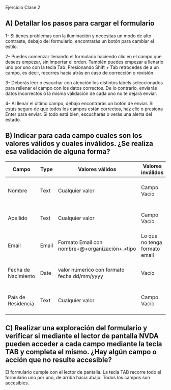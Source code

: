 Ejercicio Clase 2

## A) Detallar los pasos para cargar el formulario

1- Si tienes problemas con la iluminación y necesitas un modo de alto contraste, debajo del formulario, encontrarás un botón para cambiar el estilo.

2- Puedes comenzar llenando el formulario haciendo clic en el campo que desees empezar, sin importar el orden. También puedes empezar a llenarlo uno por uno con la tecla Tab. Presionando Shift + Tab retrocedes de a un campo, es decir, recorres hacia atrás en caso de corrección o revisión.
   
3- Deberás leer o escuchar con atención los distintos labels seleccionados para rellenar el campo con los datos correctos. De lo contrario, enviarás datos incorrectos o la misma validación de cada uno no te dejará enviar. 

4- Al llenar el último campo, debajo encontrarás un botón de enviar. Si estás seguro de que todos los campos están correctos, haz clic o presiona Enter para enviar. Si todo está bien, escucharás o verás una alerta del estado.

## B) Indicar para cada campo cuales son los valores válidos y cuales inválidos. ¿Se realiza esa validación de alguna forma?
|  Campo  | Type |Valores válidos|Valores inválidos| Validaciones |
|---------|------|---------------|-----------------|--------------|          
| Nombre  | Text |Cualquier valor|Campo Vacío      |Valida que tenga una longitud mayor a 1|
|Apellido | Text |Cualquier valor|Campo Vacío      |Valida que tenga una longitud mayor a 1|
|  Email  | Email|Formato Email con nombre+@+organización+.+tipo|Lo que no tenga formato email|Valida que incluya @+dominio válidos|
|Fecha de Nacimiento|Date|valor númerico con formato fecha dd/mm/yyyy|Vacío|No permite letras ni otro formato que el impuesto| 
|País de Residencia|Text|Cualquier valor|Campo Vacío|Valida que tenga una longitud mayor a 1|

## C) Realizar una exploración del formulario y verificar si mediante el lector de pantalla NVDA pueden acceder a cada campo mediante la tecla TAB y completa el mismo. ¿Hay algún campo o acción que no resulte accesible?

El formulario cumple con el lector de pantalla. La tecla TAB recorre todo el formulario uno por uno, de arriba hacia abajo. Todos los campos son accesibles.